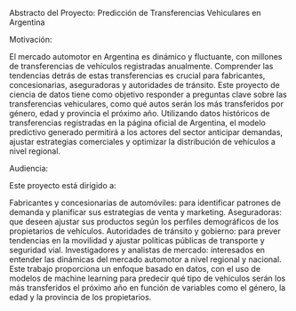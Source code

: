 Abstracto del Proyecto: Predicción de Transferencias Vehiculares en Argentina

Motivación:

El mercado automotor en Argentina es dinámico y fluctuante, con millones de transferencias de vehículos registradas anualmente. Comprender las tendencias detrás de estas transferencias es crucial para fabricantes, concesionarias, aseguradoras y autoridades de tránsito. Este proyecto de ciencia de datos tiene como objetivo responder a preguntas clave sobre las transferencias vehiculares, como qué autos serán los más transferidos por género, edad y provincia el próximo año. Utilizando datos históricos de transferencias registradas en la página oficial de Argentina, el modelo predictivo generado permitirá a los actores del sector anticipar demandas, ajustar estrategias comerciales y optimizar la distribución de vehículos a nivel regional.

Audiencia:

Este proyecto está dirigido a:

Fabricantes y concesionarias de automóviles: para identificar patrones de demanda y planificar sus estrategias de venta y marketing.
Aseguradoras: que deseen ajustar sus productos según los perfiles demográficos de los propietarios de vehículos.
Autoridades de tránsito y gobierno: para prever tendencias en la movilidad y ajustar políticas públicas de transporte y seguridad vial.
Investigadores y analistas de mercado: interesados en entender las dinámicas del mercado automotor a nivel regional y nacional.
Este trabajo proporciona un enfoque basado en datos, con el uso de modelos de machine learning para predecir qué tipo de vehículos serán los más transferidos el próximo año en función de variables como el género, la edad y la provincia de los propietarios.
